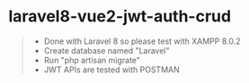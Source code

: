 # laravel8-vue2-jwt-auth-crud

> * Done with Laravel 8 so please test with XAMPP 8.0.2  
> * Create database named "Laravel"  
> * Run "php artisan migrate"  
> * JWT APIs are tested with POSTMAN  
